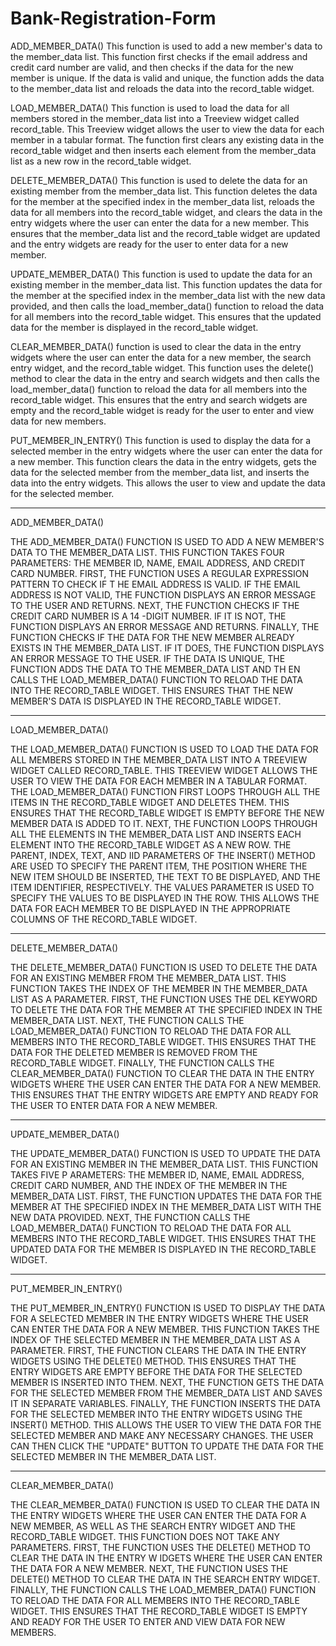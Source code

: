 # Bank-Registration-Form

ADD_MEMBER_DATA() 
This function is used to add a new member's 
data to the member_data list. This function 
first checks if the email address and credit 
card number are valid, and then checks if 
the data for the new member is unique. If the 
data is valid and unique, the function adds 
the data to the member_data list and reloads 
the data into the record_table widget.

LOAD_MEMBER_DATA() 
This function is used to load the data for all 
members stored in the member_data list into a 
Treeview widget called record_table. This 
Treeview widget allows the user to view the 
data for each member in a tabular format. The 
function first clears any existing data in the 
record_table widget and then inserts each 
element from the member_data list as a new 
row in the record_table widget.

DELETE_MEMBER_DATA() 
This function is used to delete the data for an 
existing member from the member_data list. 
This function deletes the data for the 
member at the specified index in the 
member_data list, reloads the data for all 
members into the record_table widget, and 
clears the data in the entry widgets where 
the user can enter the data for a new 
member. This ensures that the member_data 
list and the record_table widget are updated 
and the entry widgets are ready for the user 
to enter data for a new member.

UPDATE_MEMBER_DATA() 
This function is used to update the data for an 
existing member in the member_data list. This 
function updates the data for the member at 
the specified index in the member_data list 
with the new data provided, and then calls the 
load_member_data() function to reload the 
data for all members into the record_table 
widget. This ensures that the updated data for 
the member is displayed in the record_table 
widget.

CLEAR_MEMBER_DATA() 
function is used to clear the data in the entry 
widgets where the user can enter the data for 
a new member, the search entry widget, and 
the record_table widget. This function uses 
the delete() method to clear the data in the 
entry and search widgets and then calls the 
load_member_data() function to reload the 
data for all members into the record_table 
widget. This ensures that the entry and 
search widgets are empty and the 
record_table widget is ready for the user to 
enter and view data for new members.

PUT_MEMBER_IN_ENTRY() 
This function is used to display the data for a 
selected member in the entry widgets where 
the user can enter the data for a new member. 
This function clears the data in the entry 
widgets, gets the data for the selected member 
from the member_data list, and inserts the data 
into the entry widgets. This allows the user to 
view and update the data for the selected
member.

--------------------------------------------------------

ADD_MEMBER_DATA() 
 
THE ADD_MEMBER_DATA() FUNCTION IS USED TO ADD A NEW MEMBER'S DATA TO THE 
MEMBER_DATA LIST. THIS FUNCTION TAKES FOUR PARAMETERS: THE MEMBER ID, NAME, EMAIL 
ADDRESS, AND CREDIT CARD NUMBER.
FIRST, THE FUNCTION USES A REGULAR EXPRESSION PATTERN TO CHECK IF T HE EMAIL ADDRESS 
IS VALID. IF THE EMAIL ADDRESS IS NOT VALID, THE FUNCTION DISPLAYS AN ERROR MESSAGE 
TO THE USER AND RETURNS.
NEXT, THE FUNCTION CHECKS IF THE CREDIT CARD NUMBER IS A 14 -DIGIT NUMBER. IF IT IS 
NOT, THE FUNCTION DISPLAYS AN ERROR MESSAGE AND RETURNS.
FINALLY, THE FUNCTION CHECKS IF THE DATA FOR THE NEW MEMBER ALREADY EXISTS IN THE 
MEMBER_DATA LIST. IF IT DOES, THE FUNCTION DISPLAYS AN ERROR MESSAGE TO THE USER. IF 
THE DATA IS UNIQUE, THE FUNCTION ADDS THE DATA TO THE MEMBER_DATA LIST AND TH EN 
CALLS THE LOAD_MEMBER_DATA() FUNCTION TO RELOAD THE DATA INTO THE RECORD_TABLE 
WIDGET. THIS ENSURES THAT THE NEW MEMBER'S DATA IS DISPLAYED IN THE RECORD_TABLE 
WIDGET.

--------------------------------------------------------

LOAD_MEMBER_DATA() 

THE LOAD_MEMBER_DATA() FUNCTION IS USED TO LOAD THE DATA FOR ALL MEMBERS STORED 
IN THE MEMBER_DATA LIST INTO A TREEVIEW WIDGET CALLED RECORD_TABLE. THIS TREEVIEW 
WIDGET ALLOWS THE USER TO VIEW THE DATA FOR EACH MEMBER IN A TABULAR FORMAT.
THE LOAD_MEMBER_DATA() FUNCTION FIRST LOOPS THROUGH ALL THE ITEMS IN THE 
RECORD_TABLE WIDGET AND DELETES THEM. THIS ENSURES THAT THE RECORD_TABLE WIDGET 
IS EMPTY BEFORE THE NEW MEMBER DATA IS ADDED TO IT.
NEXT, THE FUNCTION LOOPS THROUGH ALL THE ELEMENTS IN THE MEMBER_DATA LIST AND 
INSERTS EACH ELEMENT INTO THE RECORD_TABLE WIDGET AS A NEW ROW. THE PARENT, INDEX, 
TEXT, AND IID PARAMETERS OF THE INSERT() METHOD ARE USED TO SPECIFY THE PARENT ITEM, 
THE POSITION WHERE THE NEW ITEM SHOULD BE INSERTED, THE TEXT TO BE DISPLAYED, AND 
THE ITEM IDENTIFIER, RESPECTIVELY. THE VALUES PARAMETER IS USED TO SPECIFY THE VALUES 
TO BE DISPLAYED IN THE ROW. THIS ALLOWS THE DATA FOR EACH MEMBER TO BE DISPLAYED IN 
THE APPROPRIATE COLUMNS OF THE RECORD_TABLE WIDGET.

--------------------------------------------------------

DELETE_MEMBER_DATA() 
 
THE DELETE_MEMBER_DATA() FUNCTION IS USED TO DELETE THE DATA FOR AN EXISTING 
MEMBER FROM THE MEMBER_DATA LIST. THIS FUNCTION TAKES THE INDEX OF THE MEMBER IN 
THE MEMBER_DATA LIST AS A PARAMETER.
FIRST, THE FUNCTION USES THE DEL KEYWORD TO DELETE THE DATA FOR THE MEMBER AT THE 
SPECIFIED INDEX IN THE MEMBER_DATA LIST.
NEXT, THE FUNCTION CALLS THE LOAD_MEMBER_DATA() FUNCTION TO RELOAD THE DATA FOR 
ALL MEMBERS INTO THE RECORD_TABLE WIDGET. THIS ENSURES THAT THE DATA FOR THE 
DELETED MEMBER IS REMOVED FROM THE RECORD_TABLE WIDGET.
FINALLY, THE FUNCTION CALLS THE CLEAR_MEMBER_DATA() FUNCTION TO CLEAR THE DATA IN 
THE ENTRY WIDGETS WHERE THE USER CAN ENTER THE DATA FOR A NEW MEMBER. THIS 
ENSURES THAT THE ENTRY WIDGETS ARE EMPTY AND READY FOR THE USER TO ENTER DATA FOR 
A NEW MEMBER.

--------------------------------------------------------

UPDATE_MEMBER_DATA() 
 
THE UPDATE_MEMBER_DATA() FUNCTION IS USED TO UPDATE THE DATA FOR AN EXISTING 
MEMBER IN THE MEMBER_DATA LIST. THIS FUNCTION TAKES FIVE P ARAMETERS: THE MEMBER 
ID, NAME, EMAIL ADDRESS, CREDIT CARD NUMBER, AND THE INDEX OF THE MEMBER IN THE 
MEMBER_DATA LIST.
FIRST, THE FUNCTION UPDATES THE DATA FOR THE MEMBER AT THE SPECIFIED INDEX IN THE 
MEMBER_DATA LIST WITH THE NEW DATA PROVIDED.
NEXT, THE FUNCTION CALLS THE LOAD_MEMBER_DATA() FUNCTION TO RELOAD THE DATA FOR 
ALL MEMBERS INTO THE RECORD_TABLE WIDGET. THIS ENSURES THAT THE UPDATED DATA FOR 
THE MEMBER IS DISPLAYED IN THE RECORD_TABLE WIDGET.

--------------------------------------------------------

PUT_MEMBER_IN_ENTRY() 

THE PUT_MEMBER_IN_ENTRY() FUNCTION IS USED TO DISPLAY THE DATA FOR A SELECTED 
MEMBER IN THE ENTRY WIDGETS WHERE THE USER CAN ENTER THE DATA FOR A NEW MEMBER. 
THIS FUNCTION TAKES THE INDEX OF THE SELECTED MEMBER IN THE MEMBER_DATA LIST AS A 
PARAMETER.
FIRST, THE FUNCTION CLEARS THE DATA IN THE ENTRY WIDGETS USING THE DELETE() METHOD. 
THIS ENSURES THAT THE ENTRY WIDGETS ARE EMPTY BEFORE THE DATA FOR THE SELECTED 
MEMBER IS INSERTED INTO THEM.
NEXT, THE FUNCTION GETS THE DATA FOR THE SELECTED MEMBER FROM THE MEMBER_DATA 
LIST AND SAVES IT IN SEPARATE VARIABLES.
FINALLY, THE FUNCTION INSERTS THE DATA FOR THE SELECTED MEMBER INTO THE ENTRY 
WIDGETS USING THE INSERT() METHOD. THIS ALLOWS THE USER TO VIEW THE DATA FOR THE 
SELECTED MEMBER AND MAKE ANY NECESSARY CHANGES. THE USER CAN THEN CLICK THE 
"UPDATE" BUTTON TO UPDATE THE DATA FOR THE SELECTED MEMBER IN THE MEMBER_DATA 
LIST.

--------------------------------------------------------

CLEAR_MEMBER_DATA() 

THE CLEAR_MEMBER_DATA() FUNCTION IS USED TO CLEAR THE DATA IN THE ENTRY WIDGETS 
WHERE THE USER CAN ENTER THE DATA FOR A NEW MEMBER, AS WELL AS THE SEARCH ENTRY 
WIDGET AND THE RECORD_TABLE WIDGET. THIS FUNCTION DOES NOT TAKE ANY PARAMETERS.
FIRST, THE FUNCTION USES THE DELETE() METHOD TO CLEAR THE DATA IN THE ENTRY W IDGETS 
WHERE THE USER CAN ENTER THE DATA FOR A NEW MEMBER.
NEXT, THE FUNCTION USES THE DELETE() METHOD TO CLEAR THE DATA IN THE SEARCH ENTRY 
WIDGET.
FINALLY, THE FUNCTION CALLS THE LOAD_MEMBER_DATA() FUNCTION TO RELOAD THE DATA FOR 
ALL MEMBERS INTO THE RECORD_TABLE WIDGET. THIS ENSURES THAT THE RECORD_TABLE 
WIDGET IS EMPTY AND READY FOR THE USER TO ENTER AND VIEW DATA FOR NEW MEMBERS.
